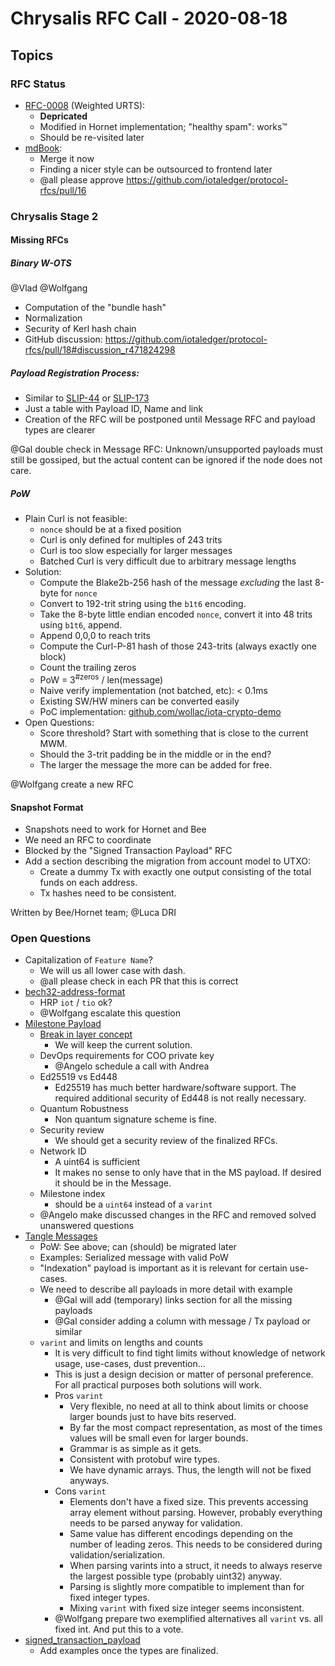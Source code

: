# Chrysalis RFC Call - 2020-08-18

## Topics

### RFC Status

- [RFC-0008](https://github.com/iotaledger/protocol-rfcs/blob/master/text/0008-weighted-uniform-random-tip-selection/0008-weighted-uniform-random-tip-selection.md) (Weighted URTS):
  - **Depricated**
  - Modified in Hornet implementation; "healthy spam": works™
  - Should be re-visited later
- [mdBook](https://github.com/iotaledger/protocol-rfcs/pull/16):
  - Merge it now 
  - Finding a nicer style can be outsourced to frontend later
  - @all please approve https://github.com/iotaledger/protocol-rfcs/pull/16

### Chrysalis Stage 2

#### Missing RFCs

##### Binary W-OTS

@Vlad @Wolfgang 

- Computation of the "bundle hash"
- Normalization
- Security of Kerl hash chain
- GitHub discussion: https://github.com/iotaledger/protocol-rfcs/pull/18#discussion_r471824298
    
##### Payload Registration Process:

- Similar to [SLIP-44](https://github.com/satoshilabs/slips/blob/master/slip-0044.md) or [SLIP-173](https://github.com/satoshilabs/slips/blob/master/slip-0173.md)
- Just a table with Payload ID, Name and link
- Creation of the RFC will be postponed until Message RFC and payload types are clearer

@Gal double check in Message RFC: Unknown/unsupported payloads must still be gossiped, but the actual content can be ignored if the node does not care.

##### PoW

- Plain Curl is not feasible:
    - `nonce` should be at a fixed position
    - Curl is only defined for multiples of 243 trits
    - Curl is too slow especially for larger messages
    - Batched Curl is very difficult due to arbitrary message lengths
- Solution:
    - Compute the Blake2b-256 hash of the message *excluding* the last 8-byte for `nonce`
    - Convert to 192-trit string using the `b1t6` encoding.
    - Take the 8-byte little endian encoded `nonce`, convert it into 48 trits using `b1t6`, append.
    - Append 0,0,0 to reach trits
    - Compute the Curl-P-81 hash of those 243-trits (always exactly one block)
    - Count the trailing zeros 
    - PoW = 3<sup>#zeros</sup> / len(message)
    - Naive verify implementation (not batched, etc): < 0.1ms
    - Existing SW/HW miners can be converted easily
    - PoC implementation: [github.com/wollac/iota-crypto-demo](https://github.com/Wollac/iota-crypto-demo/tree/master/pkg/pow)
- Open Questions:
    - Score threshold? Start with something that is close to the current MWM.
    - Should the 3-trit padding be in the middle or in the end?
    - The larger the message the more can be added for free.

@Wolfgang create a new RFC

#### Snapshot Format

- Snapshots need to work for Hornet and Bee
- We need an RFC to coordinate
- Blocked by the "Signed Transaction Payload" RFC
- Add a section describing the migration from account model to UTXO:
    - Create a dummy Tx with exactly one output consisting of the total funds on each address.
    - Tx hashes need to be consistent.

Written by Bee/Hornet team; @Luca DRI

### Open Questions

- Capitalization of `Feature Name`?
    - We will us all lower case with dash.
    - @all please check in each PR that this is correct
- [bech32-address-format](https://github.com/iotaledger/protocol-rfcs/pull/20)
    - HRP `iot` / `tio` ok?
    - @Wolfgang escalate this question
- [Milestone Payload](https://github.com/iotaledger/protocol-rfcs/pull/19)
    - [Break in layer concept](https://github.com/iotaledger/protocol-rfcs/pull/19#discussion_r466194210)
        - We will keep the current solution.
    - DevOps requirements for COO private key
        - @Angelo schedule a call with Andrea
    - Ed25519 vs Ed448
        - Ed25519 has much better hardware/software support. The required additional security of Ed448 is not really necessary.
    - Quantum Robustness
        - Non quantum signature scheme is fine.
    - Security review
        - We should get a security review of the finalized RFCs.
    - Network ID
        - A uint64 is sufficient
        - It makes no sense to only have that in the MS payload. If desired it should be in the Message.
    - Milestone index
        - should be a `uint64` instead of a `varint`
    - @Angelo make discussed changes in the RFC and removed solved unanswered questions 
- [Tangle Messages](https://github.com/iotaledger/protocol-rfcs/pull/17)
    - PoW: See above; can (should) be migrated later
    - Examples: Serialized message with valid PoW
    - "Indexation" payload is important as it is relevant for certain use-cases.
    - We need to describe all payloads in more detail with example
        - @Gal will add (temporary) links section for all the missing payloads
        - @Gal consider adding a column with message / Tx payload or similar
    - `varint` and limits on lengths and counts
        - It is very difficult to find tight limits without knowledge of network usage, use-cases, dust prevention...
        - This is just a design decision or matter of personal preference. For all practical purposes both solutions will work. 
        - Pros `varint`
            - Very flexible, no need at all to think about limits or choose larger bounds just to have bits reserved.
            - By far the most compact representation, as most of the times values will be small even for larger bounds.
            - Grammar is as simple as it gets.
            - Consistent with protobuf wire types.
            - We have dynamic arrays. Thus, the length will not be fixed anyways.
        - Cons `varint`
            - Elements don't have a fixed size. This prevents accessing array element without parsing. However, probably everything needs to be parsed anyway for validation.
            - Same value has different encodings depending on the number of leading zeros. This needs to be considered during validation/serialization.
            - When parsing varints into a struct, it needs to always reserve the largest possible type (probably uint32) anyway.
            - Parsing is slightly more compatible to implement than for fixed integer types.
            - Mixing `varint` with fixed size integer seems inconsistent.
        - @Wolfgang prepare two exemplified alternatives all `varint` vs. all fixed int. And put this to a vote. 
- [signed_transaction_payload](https://github.com/iotaledger/protocol-rfcs/pull/18)
    - Add examples once the types are finalized.

